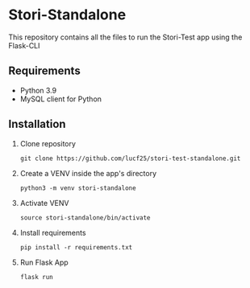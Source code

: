 # Stori-Standalone
This repository contains all the files to run the Stori-Test app using the 
Flask-CLI
## Requirements

 - Python 3.9
 - MySQL client for Python 

## Installation 

 1. Clone repository 
    ```
    git clone https://github.com/lucf25/stori-test-standalone.git
    ```
 2. Create a VENV inside the app's directory
    ```
    python3 -m venv stori-standalone
    ```
 3. Activate VENV
    ```
    source stori-standalone/bin/activate
    ```
 4. Install requirements 
    ```
    pip install -r requirements.txt
    ```
 5. Run Flask App 
    ```
    flask run 
    ```
